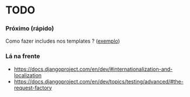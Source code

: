 TODO
===


### Próximo (rápido)

Como fazer includes nos templates ? ([exemplo](https://github.com/devfuria/www.devfuria.com.br/blob/master/_layouts/base.html))


### Lá na frente

- https://docs.djangoproject.com/en/dev/#internationalization-and-localization
- https://docs.djangoproject.com/en/dev/topics/testing/advanced/#the-request-factory
